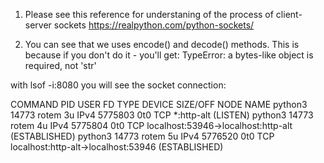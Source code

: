 
1. Please see this reference for understaning of the process of client-server sockets
https://realpython.com/python-sockets/

2. You can see that we uses encode() and decode() methods. This is because
   if you don't do it - you'll get: TypeError: a bytes-like object is required, not 'str'


with lsof -i:8080 you will see the socket connection:

COMMAND   PID  USER   FD   TYPE  DEVICE SIZE/OFF NODE NAME
python3 14773 rotem    3u  IPv4 5775803      0t0  TCP *:http-alt (LISTEN)
python3 14773 rotem    4u  IPv4 5775804      0t0  TCP localhost:53946->localhost:http-alt (ESTABLISHED)
python3 14773 rotem    5u  IPv4 5776520      0t0  TCP localhost:http-alt->localhost:53946 (ESTABLISHED)
